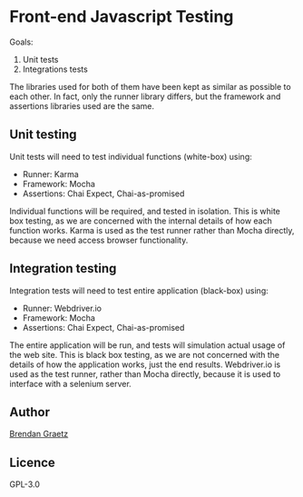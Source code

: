 # Front-end Javascript Testing

Goals:

1. Unit tests
2. Integrations tests

The libraries used for both of them have been
kept as similar as possible to each other.
In fact, only the runner library differs,
but the framework and assertions libraries used are the same.

## Unit testing

Unit tests will need to test individual functions (white-box) using:

- Runner: Karma
- Framework: Mocha
- Assertions: Chai Expect, Chai-as-promised

Individual functions will be required,
and tested in isolation.
This is white box testing,
as we are concerned with the internal details of how each function works.
Karma is used as the test runner
rather than Mocha directly,
because we need access browser functionality.

## Integration testing

Integration tests will need to test entire application (black-box) using:

- Runner: Webdriver.io
- Framework: Mocha
- Assertions: Chai Expect, Chai-as-promised

The entire application will be run,
and tests will simulation actual usage of the web site.
This is black box testing,
as we are not concerned with the details of how the application works,
just the end results.
Webdriver.io is used as the test runner,
rather than Mocha directly,
because it is used to interface with a selenium server.

## Author

[Brendan Graetz](http://bguiz.com)

## Licence

GPL-3.0
